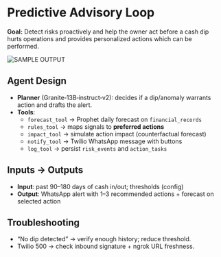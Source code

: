 # Predictive Advisory Loop

**Goal:** Detect risks proactively and help the owner act before a cash dip hurts operations and provides personalized actions which can be performed.

![SAMPLE OUTPUT](https://drive.google.com/uc?export=view&id=1kbJqiFk9AO0zDFanAze9UyhwfJYEipgF)


## Agent Design
- **Planner** (Granite‑13B‑instruct‑v2): decides if a dip/anomaly warrants action and drafts the alert.
- **Tools**:
  - `forecast_tool` → Prophet daily forecast on `financial_records`
  - `rules_tool` → maps signals to **preferred actions**
  - `impact_tool` → simulate action impact (counterfactual forecast)
  - `notify_tool` → Twilio WhatsApp message with buttons
  - `log_tool` → persist `risk_events` and `action_tasks`

## Inputs → Outputs
- **Input**: past 90–180 days of cash in/out; thresholds (config)
- **Output**: WhatsApp alert with 1–3 recommended actions + forecast on selected action


## Troubleshooting
- “No dip detected” → verify enough history; reduce threshold.
- Twilio 500 → check inbound signature + ngrok URL freshness.
